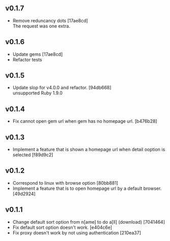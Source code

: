 ## v0.1.7

* Remove reduncancy dots [17ae8cd]  
The request was one extra.

## v0.1.6

* Update gems [17ae8cd]  
* Refactor tests  

## v0.1.5

* Update slop for v4.0.0 and refactor. [94db668]  
unsupported Ruby 1.9.0

## v0.1.4

* Fix cannot open gem url when gem has no homepage url. [b476b28]

## v0.1.3

* Implement a feature that is shown a homepage url when detail ooption is selected [f89d9c2]

## v0.1.2

* Correspond to linux with browse option [80bb881]
* Implement a feature that is to open homepage url by a default browser. [49d2924]

## v0.1.1

* Change default sort option from n[ame] to do a[ll] (download) [7041464]
* Fix default sort option doesn't work. [e404c6e]
* Fix proxy doesn't work by not using authentication [210ea37]
